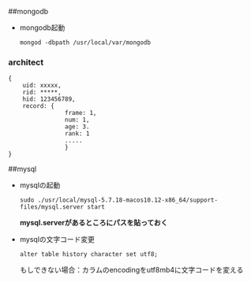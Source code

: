 ##mongodb

+ mongodb起動

	```
	mongod -dbpath /usr/local/var/mongodb
	```

### architect

```
{
	uid: xxxxx,
	rid: *****,
	hid: 123456789,
	record: {
				frame: 1,
				num: 1,
				age: 3.
				rank: 1
				.....
				}
}

```

##mysql
+ mysqlの起動

	```
	sudo ./usr/local/mysql-5.7.18-macos10.12-x86_64/support-files/mysql.server start
	```

	**mysql.serverがあるところにパスを貼っておく**

+ mysqlの文字コード変更

	```
	alter table history character set utf8;
	```
	もしできない場合：カラムのencodingをutf8mb4に文字コードを変える
	




